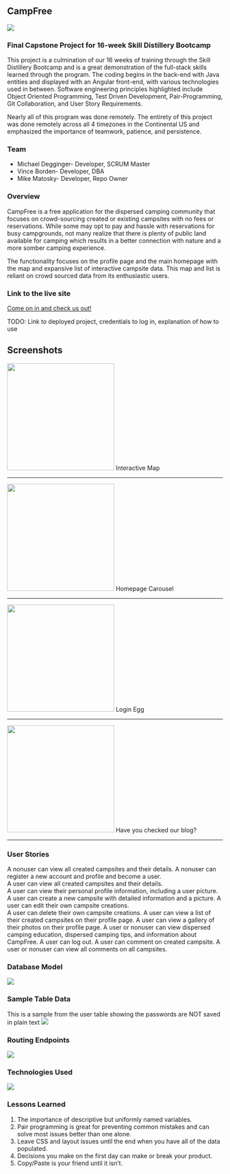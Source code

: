 ## CampFree

<img src="images/CampFree-logos.jpeg">

### Final Capstone Project for 16-week Skill Distillery Bootcamp

  This project is a culmination of our 16 weeks of training through the Skill
  Distillery Bootcamp and is a great demonstration of the full-stack skills learned
  through the program. The coding begins in the back-end with Java entities and
  displayed with an Angular front-end, with various technologies used in between.
  Software engineering principles highlighted include Object Oriented Programming,
  Test Driven Development, Pair-Programming, Git Collaboration, and User Story
  Requirements.

  Nearly all of this program was done remotely. The entirety of this project
  was done remotely across all 4 timezones in the Continental US and emphasized
  the importance of teamwork, patience, and persistence.   

### Team

* Michael Degginger- Developer, SCRUM Master
* Vince Borden- Developer, DBA
* Mike Matosky- Developer, Repo Owner

### Overview

CampFree is a free application for the dispersed camping community that focuses
on crowd-sourcing created or existing campsites with no fees or reservations. While
some may opt to pay and hassle with reservations for busy campgrounds, not many
realize that there is plenty of public land available for camping which results
in a better connection with nature and a more somber camping experience.

The functionality focuses on the profile page and the main homepage with the map
and expansive list of interactive campsite data. This map and list is reliant on
crowd sourced data from its enthusiastic users.


### Link to the live site

[Come on in and check us out!](https://www.youtube.com/watch?v=dQw4w9WgXcQ)

TODO: Link to deployed project, credentials to log in, explanation of how to use

## Screenshots

<img src="images/Map w Data.png" height="250px">
Interactive Map

***

<img src="images/ScreenShot1.png" height="250px">
Homepage Carousel

***

<img src="images/ScreenShot2.png" height="250px">
Login Egg

***

<img src="images/ScreenShot3.png" height="250px">
Have you checked our blog?

***
### User Stories

A nonuser can view all created campsites and their details.
A nonuser can register a new account and profile and become a user.  
A user can view all created campsites and their details.  
A user can view their personal profile information, including a user picture.
A user can create a new campsite with detailed information and a picture.
A user can edit their own campsite creations.   
A user can delete their own campsite creations.
A user can view a list of their created campsites on their profile page.
A user can view a gallery of their photos on their profile page.
A user or nonuser can view dispersed camping education, dispersed camping tips, and information about CampFree.
A user can log out.
A user can comment on created campsite.
A user or nonuser can view all comments on all campsites.

### Database Model

<img src= "DB/campfreedb.png">

### Sample Table Data

This is a sample from the user table showing the passwords are NOT saved in plain text
<img src="images/SampleTable.png">

### Routing Endpoints

<img src="images/Endpoints.png">


### Technologies Used

<img src="images/TechUsed.png">

### Lessons Learned

1. The importance of descriptive but uniformly named variables.
2. Pair programming is great for preventing common mistakes and can solve most issues better than one alone.
3. Leave CSS and layout issues until the end when you have all of the data populated.
4. Decisions you make on the first day can make or break your product.
5. Copy/Paste is your friend until it isn’t.
